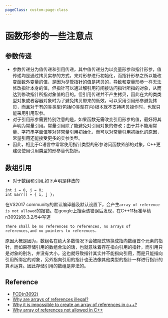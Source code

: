 ```yaml
---
pageClass: custom-page-class
---
```


# 函数形参的一些注意点

## 参数传递
- 参数传递分为值传递和引用传递，其中值传递分为以变量形参和指针形参，值传递均是通过拷贝实参的方式，来对形参进行初始化，而指针形参之所以能改变函数外变量的值，是因为尽管指针的值是拷贝的，导致和变量形参一样无法修改指针本身的值，但指针可以通过解引用符间接访问指针所指的对象，从而达到修改指针所指对象值的目的。但引用传递并不产生拷贝，因此在大的类类型对象或者容器对象时为了避免拷贝带来的低效，可以采用引用形参避免拷贝，而且对于有的类类型(包括IO类型在内)根本就不支持拷贝操作时，也就只能采用引用形参。
- 对于引用形参需要特别注意的是，如果函数无需改变引用形参的值，最好将其声明为常量引用。常量引用除了能避免对引用对象的修改；由于并不能用常量、字符串字面值等对非常量引用初始化，而可以对常量引用初始化的原因，常量引用还能接受更多的实参类型。
- 因此，相比于C语言中常常使用指针类型的形参访问函数外部的对象，C++更建议使用引用类型的形参替代指针。

## 数组引用
- 对于数组和引用,如下声明是非法的
```
int i = 0, j = 0;
int &arr[] = { i, j };
```
在VS2017 community的默认编译器及默认设置下，会产生`array of reference is not allowed`的报错。在google上搜索该错误后发现，在C++11标准草稿n3092的8.3.2/5中写道
```
There shall be no references to references, no arrays of references,and no pointers to references.
```
原因大概是因为，数组名在绝大多数情况下会被隐式转换成指向数组首个元素的指针，而如果存储引用的数组合法的话，也就意味着存在指向引用的指针，而引用只是对象的别名，并没有大小，这也就导致指针其实并不能指向引用，而是只能指向引用所绑定的对象，另外指向引用的指针也无法像其他类型的指针一样进行指针的算术运算。因此存储引用的数组是非法的。

## Reference
- [FCD(n3092)](http://www.open-std.org/JTC1/SC22/WG21/docs/papers/2010/n3092.pdf)
- [Why are arrays of references illegal?](https://stackoverflow.com/questions/1164266/why-are-arrays-of-references-illegal/33850870)
- [Why it is impossible to create an array of references in c++?](https://stackoverflow.com/questions/5460562/why-it-is-impossible-to-create-an-array-of-references-in-c)
- [Why array of references not allowed in C++](https://www.codeproject.com/Questions/203511/Why-array-of-references-not-allowed-in-C)